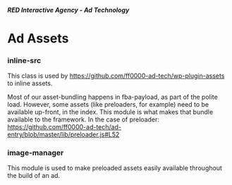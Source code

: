 ##### RED Interactive Agency - Ad Technology

# Ad Assets

### inline-src

This class is used by https://github.com/ff0000-ad-tech/wp-plugin-assets to inline assets.

Most of our asset-bundling happens in fba-payload, as part of the polite load. However, some assets (like preloaders, for example) need to be available up-front, in the index. This module is what makes that bundle available to the framework. In the case of preloader: https://github.com/ff0000-ad-tech/ad-entry/blob/master/lib/preloader.js#L52

### image-manager

This module is used to make preloaded assets easily available throughout the build of an ad.
